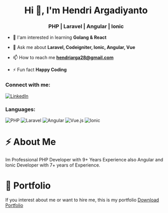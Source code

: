<h1 align="center">Hi 👋, I'm Hendri Argadiyanto</h1>
<h3 align="center">PHP | Laravel | Angular | Ionic</h3>

- 🔭 I'am interested in learning **Golang & React**

- 💬 Ask me about **Laravel, Codeigniter, Ionic, Angular, Vue**

- 📫 How to reach me **hendriarga28@gmail.com**

- ⚡ Fun fact **Happy Coding**

<h3 align="left">Connect with me:</h3>
<p align="left">
  
[![LinkedIn](https://img.shields.io/badge/LinkedIn-0077B5?style=for-the-badge&logo=linkedin&logoColor=white)](https://www.linkedin.com/in/hendri-argadiyanto/)

</p>

<h3 align="left">Languages:</h3>

![PHP](https://img.shields.io/badge/PHP-777BB4?style=for-the-badge&logo=php&logoColor=white)
![Laravel](https://img.shields.io/badge/Laravel-F55247?style=for-the-badge&logo=laravel&logoColor=white)
![Angular](https://img.shields.io/badge/Angular-DD0031?style=for-the-badge&logo=angular&logoColor=white)
![Vue.js](https://img.shields.io/badge/Vue.js-35495E?style=for-the-badge&logo=vue.js&logoColor=4FC08D)
![Ionic](https://img.shields.io/badge/Ionic-186bff?style=for-the-badge&logo=ionic&logoColor=white)


<h1 align="left">⚡ About Me</h1>
<p>
  Im Professional PHP Developer with 9+ Years Experience also Angular and Ionic Developer with 7+ years of Experience.
</p>

<h1 align="left">🤝 Portfolio</h1>
<p>
  If you interest about me or want to hire me, this is my portfolio <a href="https://drive.google.com/file/d/1xDp1h8ruqEYiJTRFJOo8C9CCp7lNRRvL/view?usp=sharing" target="blank">Download Portfolio</a>
</p>
